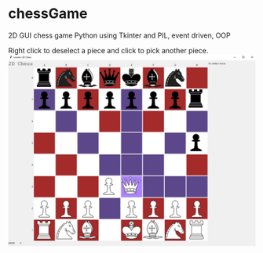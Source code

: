 # chessGame
2D GUI chess game Python using Tkinter and PIL, event driven, OOP

Right click to deselect a piece and click to pick another piece. 
![](https://github.com/fruffers/chessGame/blob/master/promote/game1.PNG)
